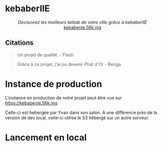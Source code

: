 # kebaberIIE

<center><i>Découvrez les meilleurs kebab de votre ville grâce à kebaberIIE</i></center>
<center><a href="https://kebaberiie.56k.ing">kebaberiie.56k.ing</a></center>

## Citations

> Un projet de qualité. - Flash

> Grâce à ce projet, j'ai pu devenir Phat d'Or - Benga

# Instance de production

L'instance en production de notre projet peut être vue sur https://kebaberiie.56k.ing.

Celle-ci est hebergée par Yvan dans son salon. À une différence près de la version de dev local, celle-ci utilise le S3 hébergé sur un autre serveur.


# Lancement en local

